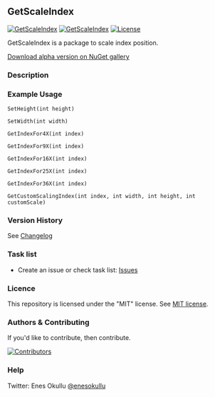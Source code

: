 ## GetScaleIndex
[![GetScaleIndex](https://img.shields.io/nuget/v/GetScaleIndex.svg)](https://www.nuget.org/packages/GetScaleIndex/) [![GetScaleIndex](https://img.shields.io/nuget/dt/GetScaleIndex.svg)](https://www.nuget.org/packages/GetScaleIndex/) [![License](https://img.shields.io/github/license/meokullu/GetScaleIndex.svg)](https://github.com/meokullu/GetScaleIndex/blob/master/LICENSE)

GetScaleIndex is a package to scale index position.

[Download alpha version on NuGet gallery](https://www.nuget.org/packages/GetScaleIndex/)

### Description

### Example Usage
```
SetHeight(int height)
```
```
SetWidth(int width)
```
```
GetIndexFor4X(int index)
```
```
GetIndexFor9X(int index)
```
```
GetIndexFor16X(int index)
```
```
GetIndexFor25X(int index)
```
```
GetIndexFor36X(int index)
```
```
GetCustomScalingIndex(int index, int width, int height, int customScale)
```

### Version History
See [Changelog](https://github.com/meokullu/GetScaleIndex/blob/master/CHANGELOG.md)

### Task list
* Create an issue or check task list: [Issues](https://github.com/meokullu/GetScaleIndex/issues)

### Licence
This repository is licensed under the "MIT" license. See [MIT license](https://github.com/meokullu/GetScaleIndex/blob/master/LICENSE).

### Authors & Contributing

If you'd like to contribute, then contribute. <!-- [contributing guide](CONTRIBUTING.md). -->

[![Contributors](https://contrib.rocks/image?repo=meokullu/GetScaleIndex)](https://github.com/meokullu/GetScaleIndex/graphs/contributors)

### Help
Twitter: Enes Okullu [@enesokullu](https://twitter.com/EnesOkullu)
